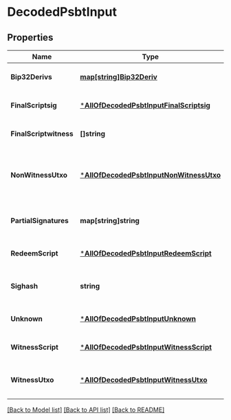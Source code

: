 # DecodedPsbtInput

## Properties
Name | Type | Description | Notes
------------ | ------------- | ------------- | -------------
**Bip32Derivs** | [**map[string]Bip32Deriv**](Bip32Deriv.md) | The BIP32 derivation paths | [optional] [default to null]
**FinalScriptsig** | [***AllOfDecodedPsbtInputFinalScriptsig**](AllOfDecodedPsbtInputFinalScriptsig.md) | The final script sig | [optional] [default to null]
**FinalScriptwitness** | **[]string** | The final script witness | [optional] [default to null]
**NonWitnessUtxo** | [***AllOfDecodedPsbtInputNonWitnessUtxo**](AllOfDecodedPsbtInputNonWitnessUtxo.md) | Decoded network transaction for non-witness UTXOs | [optional] [default to null]
**PartialSignatures** | **map[string]string** | The public key and signature pairs | [optional] [default to null]
**RedeemScript** | [***AllOfDecodedPsbtInputRedeemScript**](AllOfDecodedPsbtInputRedeemScript.md) | The redeem script | [optional] [default to null]
**Sighash** | **string** | The sighash type to be used | [optional] [default to null]
**Unknown** | [***AllOfDecodedPsbtInputUnknown**](AllOfDecodedPsbtInputUnknown.md) | Unknown fields | [optional] [default to null]
**WitnessScript** | [***AllOfDecodedPsbtInputWitnessScript**](AllOfDecodedPsbtInputWitnessScript.md) | The witness script | [optional] [default to null]
**WitnessUtxo** | [***AllOfDecodedPsbtInputWitnessUtxo**](AllOfDecodedPsbtInputWitnessUtxo.md) | Transaction output for witness UTXOs | [optional] [default to null]

[[Back to Model list]](../README.md#documentation-for-models) [[Back to API list]](../README.md#documentation-for-api-endpoints) [[Back to README]](../README.md)

